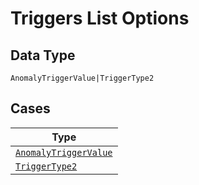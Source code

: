 
# Triggers List Options

## Data Type

`AnomalyTriggerValue|TriggerType2`

## Cases

| Type |
|  --- |
| [`AnomalyTriggerValue`](../../../doc/models/anomaly-trigger-value.md) |
| [`TriggerType2`](../../../doc/models/trigger-type-2.md) |

